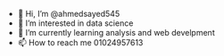 - 👋 Hi, I’m @ahmedsayed545
- 👀 I’m interested in data science 
- 🌱 I’m currently learning analysis and web develpment
- 📫 How to reach me 01024957613

